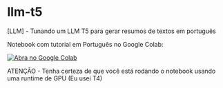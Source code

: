 # llm-t5
[LLM] - Tunando um LLM T5 para gerar resumos de textos em português

Notebook com tutorial em Português no Google Colab:

[![Abra no Google Colab](https://colab.research.google.com/assets/colab-badge.svg)](https://colab.research.google.com/github/marcelotournier/llm-t5/blob/main/llm-t5-tuning-ptbr.ipynb)

ATENÇÃO - Tenha certeza de que você está rodando o notebook usando uma runtime de GPU (Eu usei T4)
